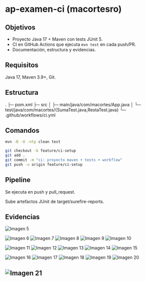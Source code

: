 # ap-examen-ci (macortesro)

## Objetivos
- Proyecto Java 17 + Maven con tests JUnit 5.
- CI en GitHub Actions que ejecuta `mvn test` en cada push/PR.
- Documentación, estructura y evidencias.

## Requisitos
Java 17, Maven 3.9+, Git.

## Estructura

.
├─ pom.xml
├─ src
│ ├─ main/java/com/macortes/App.java
│ └─ test/java/com/macortes/{SumaTest.java,RestaTest.java}
└─ .github/workflows/ci.yml


## Comandos
```bash
mvn -B -U -ntp clean test

git checkout -b feature/ci-setup
git add .
git commit -m "ci: proyecto maven + tests + workflow"
git push -u origin feature/ci-setup

```

## Pipeline

Se ejecuta en push y pull_request.

Sube artefactos JUnit de target/surefire-reports.

## Evidencias

![Imagen 5](docs/img/5.png)

![Imagen 6](docs/img/6.png)
![Imagen 7](docs/img/7.png)
![Imagen 8](docs/img/8.png)
![Imagen 9](docs/img/9.png)
![Imagen 10](docs/img/10.png)

![Imagen 11](docs/img/11.png)
![Imagen 12](docs/img/12.png)
![Imagen 13](docs/img/13.png)
![Imagen 14](docs/img/14.png)
![Imagen 15](docs/img/15.png)

![Imagen 16](docs/img/16.png)
![Imagen 17](docs/img/17.png)
![Imagen 18](docs/img/18.png)
![Imagen 19](docs/img/19.png)
![Imagen 20](docs/img/20.png)

![Imagen 21](docs/img/21.png)
---
